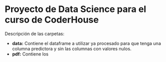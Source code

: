 # Proyecto de Data Science para el curso de CoderHouse

Descripción de las carpetas:
- **data:** Contiene el dataframe a utilizar ya procesado para que tenga una columna predictora y sin las columnas con valores nulos.
- **pdf:** Contiene los  
